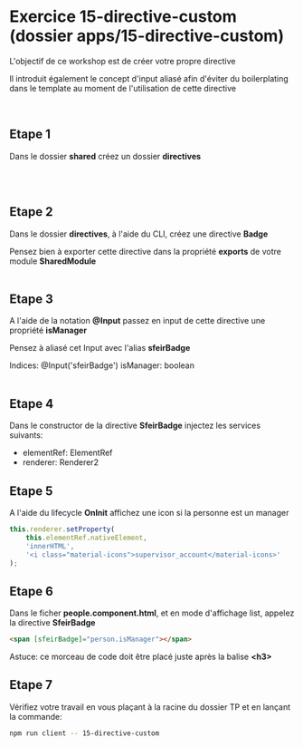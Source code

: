 # Exercice 15-directive-custom (dossier apps/15-directive-custom)

L'objectif de ce workshop est de créer votre propre directive

Il introduit également le concept d'input aliasé afin d'éviter du boilerplating dans le template au moment de l'utilisation de cette directive

<br>

## Etape 1

Dans le dossier **shared** créez un dossier **directives**

<br><br>

## Etape 2

 Dans le dossier **directives**, à l'aide du CLI, créez une directive **Badge**

 Pensez bien à exporter cette directive dans la propriété **exports** de votre module **SharedModule**
<br><br>

## Etape 3

A l'aide de la notation **@Input** passez en input de cette directive une propriété **isManager**

Pensez à aliasé cet Input avec l'alias **sfeirBadge**

Indices: @Input('sfeirBadge') isManager: boolean
<br><br>

## Etape 4

Dans le constructor de la directive **SfeirBadge** injectez les services suivants:

-   elementRef: ElementRef
-   renderer: Renderer2

## Etape 5

A l'aide du lifecycle **OnInit** affichez une icon si la personne est un manager

```javascript
this.renderer.setProperty(
    this.elementRef.nativeElement,
    'innerHTML',
    '<i class="material-icons">supervisor_account</material-icons>'
);
```

## Etape 6

Dans le ficher **people.component.html**, et en mode d'affichage list, appelez la directive **SfeirBadge**

```html
<span [sfeirBadge]="person.isManager"></span>
```

Astuce: ce morceau de code doit être placé juste après la balise **\<h3>**

## Etape 7

Vérifiez votre travail en vous plaçant à la racine du dossier TP et en lançant la commande:

```bash
npm run client -- 15-directive-custom
```
